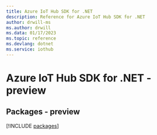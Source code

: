 ```yaml
---
title: Azure IoT Hub SDK for .NET
description: Reference for Azure IoT Hub SDK for .NET
author: drwill-ms
ms.author: drwill
ms.data: 01/17/2023
ms.topic: reference
ms.devlang: dotnet
ms.service: iothub
---
```

# Azure IoT Hub SDK for .NET - preview
## Packages - preview
[!INCLUDE [packages](iot-hub-index.md)]